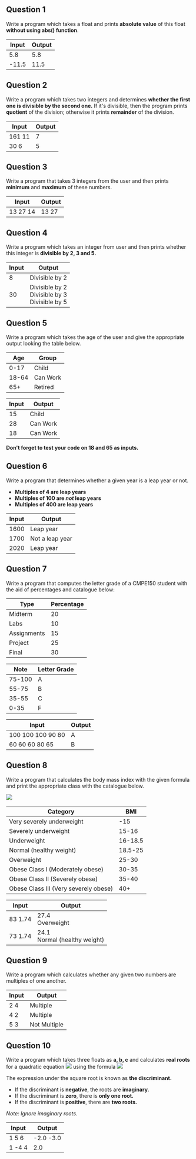 ## Question 1

Write a program which takes a float and prints **absolute value** of this float **without using abs() function**.

| Input | Output |
| ----- | ------ |
| 5.8   | 5.8    |
| -11.5 | 11.5   |

## Question 2

Write a program which takes two integers and determines **whether the first one is divisible by the second one.** If it's divisible, then the program prints **quotient** of the division; otherwise it prints **remainder** of the division. 

| Input  | Output |
| ------ | ------ |
| 161 11 | 7      |
| 30 6   | 5      |

## Question 3 

Write a program that takes 3 integers from the user and then prints **minimum** and **maximum** of these numbers.

| Input    | Output |
| -------- | ------ |
| 13 27 14 | 13 27  |

## Question 4

Write a program which takes an integer from user and then prints whether this integer is **divisible by 2, 3 and 5.** 

| Input | Output                                                 |
| ----- | ------------------------------------------------------ |
| 8     | Divisible by 2                                         |
| 30    | Divisible by 2<br />Divisible by 3<br />Divisible by 5 |

## Question 5

Write a program which takes the age of the user and give the appropriate output looking the table below.

| Age   | Group    |
| ----- | -------- |
| 0-17  | Child    |
| 18-64 | Can Work |
| 65+   | Retired  |

| Input | Output   |
| ----- | -------- |
| 15    | Child    |
| 28    | Can Work |
| 18    | Can Work |

**Don't forget to test your code on 18 and 65 as inputs.**

## Question 6

Write a program that determines whether a given year is a leap year or not.

- **Multiples of 4 are leap years**
- **Multiples of 100 are *not* leap years**
- **Multiples of 400 are leap years**

| Input | Output          |
| ----- | --------------- |
| 1600  | Leap year       |
| 1700  | Not a leap year |
| 2020  | Leap year       |

## Question 7

Write a program that computes the letter grade of a CMPE150 student with the aid of percentages and catalogue below:

| Type        | Percentage |
| ----------- | ---------- |
| Midterm     | 20         |
| Labs        | 10         |
| Assignments | 15         |
| Project     | 25         |
| Final       | 30         |

| Note   | Letter Grade |
| ------ | ------------ |
| 75-100 | A            |
| 55-75  | B            |
| 35-55  | C            |
| 0-35   | F            |

| Input             | Output |
| ----------------- | ------ |
| 100 100 100 90 80 | A      |
| 60 60 60 80 65    | B      |

## Question 8

Write a program that calculates the body mass index with the given formula and print the appropriate class with the catalogue below.

<img src="https://render.githubusercontent.com/render/math?math=\large BMI= mass / height^{2}">


| Category                              | BMI     |
| ------------------------------------- | ------- |
| Very severely underweight             | -15     |
| Severely underweight                  | 15-16   |
| Underweight                           | 16-18.5 |
| Normal (healthy weight)               | 18.5-25 |
| Overweight                            | 25-30   |
| Obese Class I (Moderately obese)      | 30-35   |
| Obese Class II (Severely obese)       | 35-40   |
| Obese Class III (Very severely obese) | 40+     |

| Input   | Output                            |
| ------- | --------------------------------- |
| 83 1.74 | 27.4<br />Overweight              |
| 73 1.74 | 24.1<br />Normal (healthy weight) |

## Question 9

Write a program which calculates whether any given two numbers are multiples of one another.

| Input | Output       |
| ----- | ------------ |
| 2 4   | Multiple     |
| 4 2   | Multiple     |
| 5 3   | Not Multiple |

## Question 10

Write a program which takes three floats as **a, b, c** and calculates **real roots** for a quadratic equation <img src="https://render.githubusercontent.com/render/math?math=\large ax^{2} %2B bx %2B c"> using the formula <img src="https://render.githubusercontent.com/render/math?math=\large x = -b \pm \sqrt{b^{2} - 4ac} /2a ">

The expression under the square root is known as **the discriminant.** 

* If the discriminant is **negative**, the roots are **imaginary.** 
* If the discriminant is **zero**, there is **only one root.** 
* If the discriminant is **positive**, there are **two roots.**

*Note: Ignore imaginary roots.*

| Input  | Output    |
| ------ | --------- |
| 1 5 6  | -2.0 -3.0 |
| 1 -4 4 | 2.0       |

